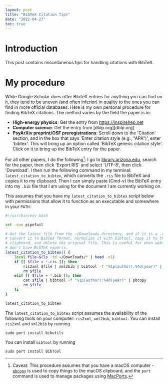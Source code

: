 ```yaml
---
layout: post
title: "BibTeX Citation Tips"
date: "2022-04-27"
toc: true
---
```


# Introduction

This post contains miscellaneous tips for handling citations with BibTeX.

# My procedure

While Google Scholar does offer BibTeX entries for anything you can find on it,
they tend to be uneven (and often inferior) in quality to the ones you can find
in more official databases. Here is my own personal procedure for finding
BibTeX citations. The method varies by the field the paper is in:

- **High-energy physics**: Get the entry from https://inspirehep.net
- **Computer science**: Get the entry from [dblp.org][dblp.org]
- **PsyArXiv preprint/OSF preregistrations**: Scroll down to the 'Citation'
  section, and in the box that says 'Enter citation style (e.g., "APA")', enter
  'bibtex'. This will bring up an option called 'BibTeX generic citation
  style'. Click on it to bring up the BibTeX entry for the paper.

For all other papers, I do the following[^caveat]: I go to
[library.arizona.edu](library.arizona.edu), search for the paper, then click
'Export RIS' and select 'UTF-8', then click 'Download'.  I then run the
following command in my terminal: `latest_citation_to_bibtex`, which converts
the `.ris` file to BibTeX and copies it to my clipboard. Then I can simply
paste (Cmd-v) the BibTeX entry into my `.bib` file that I am using for the
document I am currently working on.

This assumes that you have my
`latest_citation_to_bibtex` script below with permissions that allow it to
function as an executable and somewhere in your `PATH`:

```bash
#!/usr/bin/env bash

set -euo pipefail

# Get the latest file from the ~/Downloads directory, and if it is a .ris file,
# convert it to BibTeX format, normalize it with bibtool, copy it to the
# clipboard, and delete the original file. This is useful for when websites
# don't have BibTeX exports.
latest_citation_to_bibtex() {
    local file=$(ls -td ~/Downloads/* | head -n1)
    if [[ $file = *.ris ]]; then
        ris2xml $file | xml2bib | bibtool -f "%1p(author):%4d(year)" | pbcopy
        rm $file
    elif [[ $file = *.bib ]]; then
        cat $file | bibtool -f "%1p(author):%4d(year)" | pbcopy
        rm $file
    fi
}

latest_citation_to_bibtex
```

The `latest_citation_to_bibtex` script assumes the availability of the
following tools on your computer: `ris2xml`, `xml2bib`, `bibtool`. You can
install `ris2xml` and `xml2bib` by running

```
sudo port install bibutils
```

You can install `bibtool` by running

```
sudo port install BibTool
````

[^caveat]: Caveat: This procedure assumes that you have a macOS computer -
[`pbcopy`](https://ss64.com/osx/pbcopy.html) is used to copy things to the
macOS clipboard, and the `port` command is used to manage packages using
[MacPorts](https://www.macports.org).
